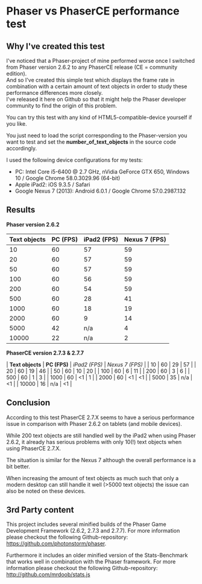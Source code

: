 # Phaser vs PhaserCE performance test

## Why I've created this test
I've noticed that a Phaser-project of mine performed worse once I switched from Phaser version 2.6.2 to any PhaserCE release (CE = community edition).<br>
And so I've created this simple test which displays the frame rate in combination with a certain amount of text objects in order to study these performance differences more closely.<br>
I've released it here on Github so that it might help the Phaser developer community to find the origin of this problem.

You can try this test with any kind of HTML5-compatible-device yourself if you like.

You just need to load the script corresponding to the Phaser-version you want to test and set the **number_of_text_objects** in the source code accordingly.

I used the following device configurations for my tests:
- PC: Intel Core i5-6400 @ 2.7 GHz, nVidia GeForce GTX 650, Windows 10 / Google Chrome 58.0.3029.96 (64-bit)
- Apple iPad2: iOS 9.3.5 / Safari
- Google Nexus 7 (2013): Android 6.0.1 / Google Chrome 57.0.2987.132

## Results


**Phaser version 2.6.2**

| **Text objects** | **PC (FPS)** | **iPad2 (FPS)** | **Nexus 7 (FPS)** |
| ---------------- | ------------ | --------------- | ----------------- |
| 10               | 60           | 57              | 59				|
| 20               | 60           | 57              | 59                |
| 50               | 60           | 57              | 59                |
| 100              | 60           | 56              | 59                |
| 200              | 60           | 54              | 59                |
| 500              | 60           | 28              | 41                |
| 1000             | 60           | 18              | 19                |
| 2000             | 60           | 9               | 14                |
| 5000             | 42           | n/a             | 4                 |
| 10000            | 22           | n/a             | 2                 |


**PhaserCE version 2.7.3 & 2.7.7**

| **Text objects** | **PC (FPS)** | *iPad2 (FPS)* | *Nexus 7 (FPS)* |
| 10               | 60           | 29            | 57              |
| 20               | 60           | 19            | 46              |
| 50               | 60           | 10            | 20              |
| 100              | 60           | 6             | 11              |
| 200              | 60           | 3             | 6               |
| 500              | 60           | 1             | 3               |
| 1000             | 60           | <1            | 1               |
| 2000             | 60           | <1            | <1              |
| 5000             | 35           | n/a           | <1              |
| 10000            | 16           | n/a           | <1              |

## Conclusion
According to this test PhaserCE 2.7.X seems to have a serious performance issue in comparison with Phaser 2.6.2 on tablets (and mobile devices).

While 200 text objects are still handled well by the iPad2 when using Phaser 2.6.2, it already has serious problems with only 10(!) text objects when using PhaserCE 2.7.X.

The situation is similar for the Nexus 7 although the overall performance is a bit better.

When increasing the amount of text objects as much such that only a modern desktop can still handle it well (>5000 text objects) the issue can also be noted on these devices.

## 3rd Party content
This project includes several minified builds of the Phaser Game Development Framework (2.6.2, 2.7.3 and 2.7.7). For more information please checkout the following Github-repository: https://github.com/photonstorm/phaser.

Furthermore it includes an older minified version of the Stats-Benchmark that works well in combination with the Phaser framework. For more information please checkout the following Github-repository: http://github.com/mrdoob/stats.js